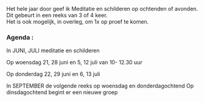 Het hele jaar door geef ik Meditatie en schilderen op ochtenden of avonden. Dit gebeurt in een reeks van 3 of 4 keer.  
Het is ook mogelijk, in overleg,  om 1x op proef te komen.  



### Agenda  : 


In JUNI, JULI meditatie en schilderen

Op woensdag 21, 28 juni en 5, 12 juli van 10- 12.30 uur

Op donderdag 22, 29 juni en 6, 13 juli  






In SEPTEMBER de volgende reeks op woensdag en donderdagochtend
Op dinsdagochtend begint er een nieuwe groep




















    

  
         
   




